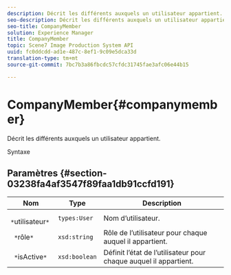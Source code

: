 ```yaml
---
description: Décrit les différents auxquels un utilisateur appartient.
seo-description: Décrit les différents auxquels un utilisateur appartient.
seo-title: CompanyMember
solution: Experience Manager
title: CompanyMember
topic: Scene7 Image Production System API
uuid: fc0ddcdd-ad1e-487c-8ef1-9c09e5dca33d
translation-type: tm+mt
source-git-commit: 7bc7b3a86fbcdc57cfdc31745fae3afc06e44b15

---
```



# CompanyMember{#companymember}

Décrit les différents auxquels un utilisateur appartient.

Syntaxe

## Paramètres {#section-03238fa4af3547f89faa1db91ccfd191}

| Nom | Type | Description |
|---|---|---|
| ` *`utilisateur`*` | `types:User` | Nom d’utilisateur. |
| ` *`rôle`*` | `xsd:string` | Rôle de l’utilisateur pour chaque auquel il appartient. |
| ` *`isActive`*` | `xsd:boolean` | Définit l’état de l’utilisateur pour chaque auquel il appartient. |

